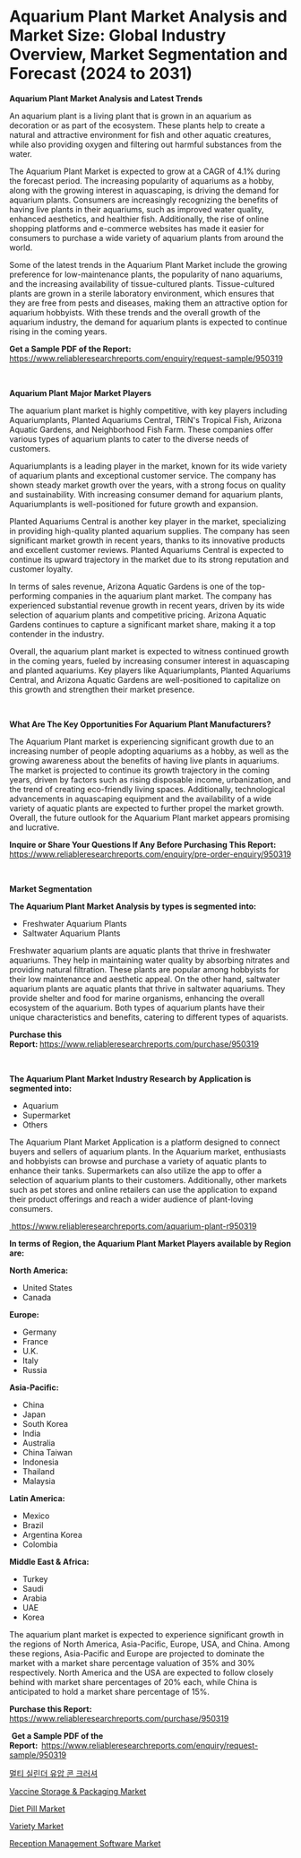 <p><h1>Aquarium Plant Market Analysis and Market Size: Global Industry Overview, Market Segmentation and Forecast (2024 to 2031)</h1></p><p><strong>Aquarium Plant Market Analysis and Latest Trends</strong></p>
<p><p>An aquarium plant is a living plant that is grown in an aquarium as decoration or as part of the ecosystem. These plants help to create a natural and attractive environment for fish and other aquatic creatures, while also providing oxygen and filtering out harmful substances from the water.</p><p>The Aquarium Plant Market is expected to grow at a CAGR of 4.1% during the forecast period. The increasing popularity of aquariums as a hobby, along with the growing interest in aquascaping, is driving the demand for aquarium plants. Consumers are increasingly recognizing the benefits of having live plants in their aquariums, such as improved water quality, enhanced aesthetics, and healthier fish. Additionally, the rise of online shopping platforms and e-commerce websites has made it easier for consumers to purchase a wide variety of aquarium plants from around the world.</p><p>Some of the latest trends in the Aquarium Plant Market include the growing preference for low-maintenance plants, the popularity of nano aquariums, and the increasing availability of tissue-cultured plants. Tissue-cultured plants are grown in a sterile laboratory environment, which ensures that they are free from pests and diseases, making them an attractive option for aquarium hobbyists. With these trends and the overall growth of the aquarium industry, the demand for aquarium plants is expected to continue rising in the coming years.</p></p>
<p><strong>Get a Sample PDF of the Report:&nbsp;</strong> <a href="https://www.reliableresearchreports.com/enquiry/request-sample/950319">https://www.reliableresearchreports.com/enquiry/request-sample/950319</a></p>
<p>&nbsp;</p>
<p><strong>Aquarium Plant Major Market Players</strong></p>
<p><p>The aquarium plant market is highly competitive, with key players including Aquariumplants, Planted Aquariums Central, TRiN's Tropical Fish, Arizona Aquatic Gardens, and Neighborhood Fish Farm. These companies offer various types of aquarium plants to cater to the diverse needs of customers.</p><p>Aquariumplants is a leading player in the market, known for its wide variety of aquarium plants and exceptional customer service. The company has shown steady market growth over the years, with a strong focus on quality and sustainability. With increasing consumer demand for aquarium plants, Aquariumplants is well-positioned for future growth and expansion.</p><p>Planted Aquariums Central is another key player in the market, specializing in providing high-quality planted aquarium supplies. The company has seen significant market growth in recent years, thanks to its innovative products and excellent customer reviews. Planted Aquariums Central is expected to continue its upward trajectory in the market due to its strong reputation and customer loyalty.</p><p>In terms of sales revenue, Arizona Aquatic Gardens is one of the top-performing companies in the aquarium plant market. The company has experienced substantial revenue growth in recent years, driven by its wide selection of aquarium plants and competitive pricing. Arizona Aquatic Gardens continues to capture a significant market share, making it a top contender in the industry.</p><p>Overall, the aquarium plant market is expected to witness continued growth in the coming years, fueled by increasing consumer interest in aquascaping and planted aquariums. Key players like Aquariumplants, Planted Aquariums Central, and Arizona Aquatic Gardens are well-positioned to capitalize on this growth and strengthen their market presence.</p></p>
<p>&nbsp;</p>
<p><strong>What Are The Key Opportunities For Aquarium Plant Manufacturers?</strong></p>
<p><p>The Aquarium Plant market is experiencing significant growth due to an increasing number of people adopting aquariums as a hobby, as well as the growing awareness about the benefits of having live plants in aquariums. The market is projected to continue its growth trajectory in the coming years, driven by factors such as rising disposable income, urbanization, and the trend of creating eco-friendly living spaces. Additionally, technological advancements in aquascaping equipment and the availability of a wide variety of aquatic plants are expected to further propel the market growth. Overall, the future outlook for the Aquarium Plant market appears promising and lucrative.</p></p>
<p><strong>Inquire or Share Your Questions If Any Before Purchasing This Report:</strong> <a href="https://www.reliableresearchreports.com/enquiry/pre-order-enquiry/950319">https://www.reliableresearchreports.com/enquiry/pre-order-enquiry/950319</a></p>
<p>&nbsp;</p>
<p><strong>Market Segmentation</strong></p>
<p><strong>The Aquarium Plant Market Analysis by types is segmented into:</strong></p>
<p><ul><li>Freshwater Aquarium Plants</li><li>Saltwater Aquarium Plants</li></ul></p>
<p><p>Freshwater aquarium plants are aquatic plants that thrive in freshwater aquariums. They help in maintaining water quality by absorbing nitrates and providing natural filtration. These plants are popular among hobbyists for their low maintenance and aesthetic appeal. On the other hand, saltwater aquarium plants are aquatic plants that thrive in saltwater aquariums. They provide shelter and food for marine organisms, enhancing the overall ecosystem of the aquarium. Both types of aquarium plants have their unique characteristics and benefits, catering to different types of aquarists.</p></p>
<p><strong>Purchase this Report:&nbsp;</strong><a href="https://www.reliableresearchreports.com/purchase/950319">https://www.reliableresearchreports.com/purchase/950319</a></p>
<p>&nbsp;</p>
<p><strong>The Aquarium Plant Market Industry Research by Application is segmented into:</strong></p>
<p><ul><li>Aquarium</li><li>Supermarket</li><li>Others</li></ul></p>
<p><p>The Aquarium Plant Market Application is a platform designed to connect buyers and sellers of aquarium plants. In the Aquarium market, enthusiasts and hobbyists can browse and purchase a variety of aquatic plants to enhance their tanks. Supermarkets can also utilize the app to offer a selection of aquarium plants to their customers. Additionally, other markets such as pet stores and online retailers can use the application to expand their product offerings and reach a wider audience of plant-loving consumers.</p></p>
<p><a href="https://www.reliableresearchreports.com/aquarium-plant-r950319">&nbsp;https://www.reliableresearchreports.com/aquarium-plant-r950319</a></p>
<p><strong>In terms of Region, the Aquarium Plant Market Players available by Region are:</strong></p>
<p>
    <p> <strong> North America: </strong>
        <ul>
            <li>United States</li>
            <li>Canada</li>
        </ul>
        </p> 
    <p> <strong> Europe: </strong>
        <ul>
            <li>Germany</li>
            <li>France</li>
            <li>U.K.</li>
            <li>Italy</li>
            <li>Russia</li>
        </ul>
        </p> 
    <p> <strong> Asia-Pacific: </strong>
        <ul>
            <li>China</li>
            <li>Japan</li>
            <li>South Korea</li>
            <li>India</li>
            <li>Australia</li>
            <li>China Taiwan</li>
            <li>Indonesia</li>
            <li>Thailand</li>
            <li>Malaysia</li>
        </ul>
        </p> 
    <p> <strong> Latin America: </strong>
        <ul>
            <li>Mexico</li>
            <li>Brazil</li>
            <li>Argentina Korea</li>
            <li>Colombia</li>
        </ul>
        </p> 
    <p> <strong> Middle East & Africa: </strong>
        <ul>
            <li>Turkey</li>
            <li>Saudi</li>
            <li>Arabia</li>
            <li>UAE</li>
            <li>Korea</li>
        </ul>
    </p>
    </p>
<p><p>The aquarium plant market is expected to experience significant growth in the regions of North America, Asia-Pacific, Europe, USA, and China. Among these regions, Asia-Pacific and Europe are projected to dominate the market with a market share percentage valuation of 35% and 30% respectively. North America and the USA are expected to follow closely behind with market share percentages of 20% each, while China is anticipated to hold a market share percentage of 15%.</p></p>
<p><strong>Purchase this Report: </strong><a href="https://www.reliableresearchreports.com/purchase/950319">https://www.reliableresearchreports.com/purchase/950319</a></p>
<p>&nbsp;<strong>Get a Sample PDF of the Report:&nbsp;&nbsp;</strong><a href="https://www.reliableresearchreports.com/enquiry/request-sample/950319">https://www.reliableresearchreports.com/enquiry/request-sample/950319</a></p>
<p><strong></strong></p>
<p><p><a href="https://github.com/wallacBahrtyinger567686/Market-Research-Report-List-1/blob/main/276135852394.md">멀티 실린더 유압 콘 크러셔</a></p><p><a href="https://www.linkedin.com/pulse/vaccine-storage-amp-packaging-market-analysis-sze-forecasted-xhe5f">Vaccine Storage & Packaging Market</a></p><p><a href="https://github.com/Sarissaschmalingtr6fz2739/Market-Research-Report-List-2/blob/main/diet-pill-market.md">Diet Pill Market</a></p><p><a href="https://github.com/jodemen/Market-Research-Report-List-2/blob/main/variety-market.md">Variety Market</a></p><p><a href="https://www.linkedin.com/pulse/reception-management-software-market-insights-cagr-trends-bjd3e">Reception Management Software Market</a></p></p>